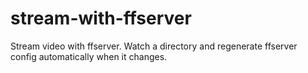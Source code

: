 # stream-with-ffserver
Stream video with ffserver.  Watch a directory and regenerate ffserver config automatically when it changes.
